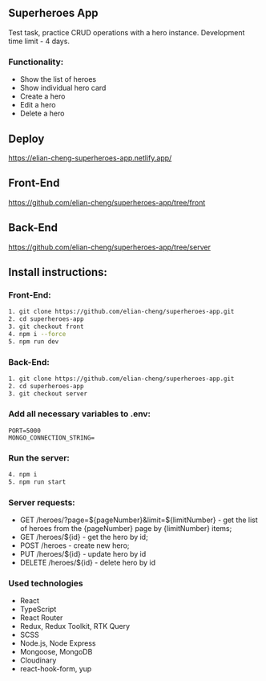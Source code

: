 ## Superheroes App

Test task, practice CRUD operations with a hero instance. Development time limit - 4 days.

### Functionality:

- Show the list of heroes
- Show individual hero card
- Create a hero
- Edit a hero
- Delete a hero

## Deploy

https://elian-cheng-superheroes-app.netlify.app/

## Front-End

https://github.com/elian-cheng/superheroes-app/tree/front

## Back-End

https://github.com/elian-cheng/superheroes-app/tree/server

## Install instructions:

### Front-End:

```bash
1. git clone https://github.com/elian-cheng/superheroes-app.git
2. cd superheroes-app
3. git checkout front
4. npm i --force
5. npm run dev
```

### Back-End:

```bash
1. git clone https://github.com/elian-cheng/superheroes-app.git
2. cd superheroes-app
3. git checkout server
```

### Add all necessary variables to .env:

```
PORT=5000
MONGO_CONNECTION_STRING=
```

### Run the server:

```bash
4. npm i
5. npm run start
```

### Server requests:

- GET /heroes/?page=${pageNumber}&limit=${limitNumber} - get the list of heroes from the {pageNumber} page by {limitNumber} items;
- GET /heroes/${id} - get the hero by id;
- POST /heroes - create new hero;
- PUT /heroes/${id} - update hero by id
- DELETE /heroes/${id} - delete hero by id

### Used technologies

- React
- TypeScript
- React Router
- Redux, Redux Toolkit, RTK Query
- SCSS
- Node.js, Node Express
- Mongoose, MongoDB
- Cloudinary
- react-hook-form, yup
